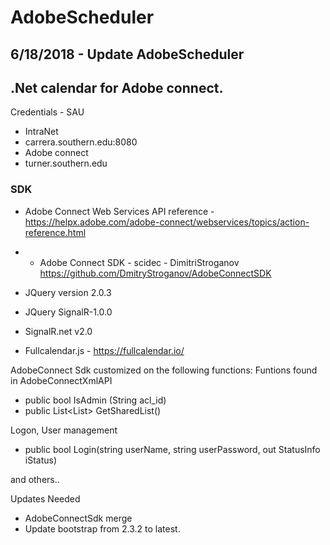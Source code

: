 # AdobeScheduler
## 6/18/2018 - Update AdobeScheduler
## .Net calendar for Adobe connect.

Credentials - SAU

- IntraNet
- carrera.southern.edu:8080
- Adobe connect
- turner.southern.edu


### SDK

- Adobe Connect Web Services API reference - https://helpx.adobe.com/adobe-connect/webservices/topics/action-reference.html
- - Adobe Connect SDK - scidec - DimitriStroganov
https://github.com/DmitryStroganov/AdobeConnectSDK

- JQuery version 2.0.3
- JQuery SignalR-1.0.0
- SignalR.net v2.0
- Fullcalendar.js - https://fullcalendar.io/

AdobeConnect Sdk customized on the following functions:
Funtions found in AdobeConnectXmlAPI

- public bool IsAdmin (String acl_id)
- public List<List<string>> GetSharedList()

Logon, User management
- public bool Login(string userName, string userPassword, out StatusInfo iStatus)

and others..

Updates Needed
- AdobeConnectSdk merge
- Update bootstrap from 2.3.2 to latest.
